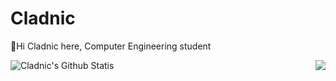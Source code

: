 # Cladnic
👋Hi Cladnic here, Computer Engineering student

<img align="left" alt="Cladnic's Github Statis" src="https://github-readme-stats.cladnic.vercel.app/api?username=cladnic&show_icons=true&hide_border=true&count_private=true&theme=dark" />

<img align="right" src="https://github-readme-stats.cladnic.vercel.app/api/top-langs/?username=cladnic&theme=radical&count_private=true" />

